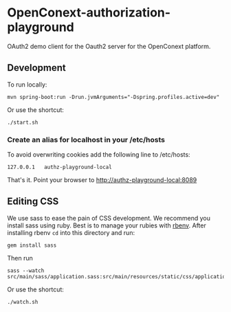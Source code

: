 # OpenConext-authorization-playground
OAuth2 demo client for the Oauth2 server for the OpenConext platform.

## Development

To run locally:

`mvn spring-boot:run -Drun.jvmArguments="-Dspring.profiles.active=dev"`

Or use the shortcut:

    ./start.sh

### Create an alias for localhost in your /etc/hosts
To avoid overwriting cookies add the following line to /etc/hosts:

    127.0.0.1 	authz-playground-local


That's it. Point your browser to [http://authz-playground-local:8089](http://authz-playground-local:8089)

## Editing CSS

We use sass to ease the pain of CSS development. We recommend you install sass using ruby. Best is to manage your rubies
with [rbenv](https://github.com/sstephenson/rbenv). After installing rbenv ```cd``` into this directory and run:

    gem install sass

Then run

    sass --watch src/main/sass/application.sass:src/main/resources/static/css/application.css

Or use the shortcut:

    ./watch.sh
